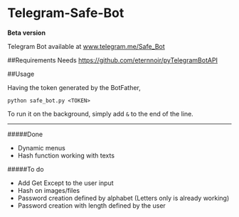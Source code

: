 # Telegram-Safe-Bot
**Beta version**

Telegram Bot available at www.telegram.me/Safe_Bot

##Requirements
Needs https://github.com/eternnoir/pyTelegramBotAPI

##Usage

Having the token generated by the BotFather, 

```python safe_bot.py <TOKEN>```

To run it on the background, simply add `&` to the end of the line.

---
#####Done
* Dynamic menus
* Hash function working with texts

#####To do
* Add Get Except to the user input
* Hash on images/files
* Password creation defined by alphabet (Letters only is already working)
* Password creation with length defined by the user
